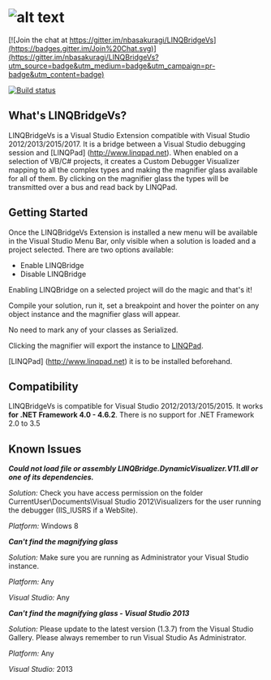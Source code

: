 ![alt text][logo]
==========

[![Join the chat at https://gitter.im/nbasakuragi/LINQBridgeVs](https://badges.gitter.im/Join%20Chat.svg)](https://gitter.im/nbasakuragi/LINQBridgeVs?utm_source=badge&utm_medium=badge&utm_campaign=pr-badge&utm_content=badge)

[![Build status](https://ci.appveyor.com/api/projects/status/ibasbqbycm33plpi?svg=true)](https://ci.appveyor.com/project/nbasakuragi/linqbridgevs)
 
What's LINQBridgeVs?
-----------------

LINQBridgeVs is a Visual Studio Extension compatible with Visual Studio 2012/2013/2015/2017.
It is a bridge between a Visual Studio debugging session and [LINQPad] (http://www.linqpad.net).
When enabled on a selection of VB/C# projects, it creates a Custom Debugger Visualizer 
mapping to all the complex types and making the magnifier glass 
available for all of them. By clicking on the magnifier glass the types will be transmitted over a
bus and read back by LINQPad.

## Getting Started

Once the LINQBridgeVs Extension is installed a new menu will be available in the Visual Studio Menu Bar, only visible
when a solution is loaded and a project selected. There are two options available:

*  Enable LINQBridge
*  Disable LINQBridge

Enabling LINQBridge on a selected project will do the magic and that's it! 

Compile your solution, run it, set a breakpoint and hover the pointer
on any object instance and the magnifier glass will appear. 

No need to mark any of your classes as Serialized.

Clicking the magnifier will export the instance to [LINQPad](http://www.linqpad.net). 

[LINQPad] (http://www.linqpad.net) it is to be installed beforehand.

## Compatibility

LINQBridgeVs is compatible for Visual Studio 2012/2013/2015/2015. It works **for .NET Framework 4.0 - 4.6.2**. There is no support for .NET Framework 2.0 to 3.5 


## Known Issues

***Could not load file or assembly LINQBridge.DynamicVisualizer.V11.dll or one of its dependencies.***

*Solution:* Check you have access permission on the folder CurrentUser\Documents\Visual Studio 2012\Visualizers 
for the user running the debugger (IIS_IUSRS if a WebSite). 

*Platform:* Windows 8

***Can't find the magnifying glass***

*Solution:* Make sure you are running as Administrator your Visual Studio instance. 

*Platform:* Any

*Visual Studio:* Any

***Can't find the magnifying glass - Visual Studio 2013***

*Solution:* Please update to the latest version (1.3.7) from the Visual Studio Gallery. Please always remember to run Visual Studio As Administrator.

*Platform:* Any

*Visual Studio:* 2013

[logo]: https://raw.github.com/nbasakuragi/LINQBridgeVs/master/Src/LINQBridgeVs/LinqBridgeVsExtension/Resources/LINQBridgeLogo.png "LINQBridge"

[resharper]: https://raw.github.com/nbasakuragi/LINQBridgeVs/master/Src/LINQBridgeVs/LinqBridgeVsExtension/Resources/resharperLogo.png "Resharper"

